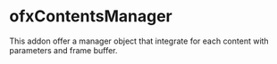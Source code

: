 # ofxContentsManager

This addon offer a manager object that integrate for each content with parameters and frame buffer.
